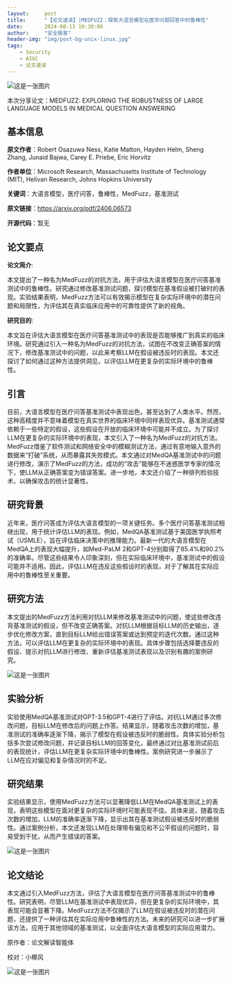 ```yaml
---
layout:     post
title:      "【论文速读】|MEDFUZZ：探索大语言模型在医学问题回答中的鲁棒性"
date:       2024-08-13 19:30:00
author:     "安全极客"
header-img: "img/post-bg-unix-linux.jpg"
tags:
    - Security
    - AIGC
    - 论文速读
---
```



![这是一张图片](https://www.gptsecurity.info/img/in-post/0807/01.jpg)


本次分享论文：MEDFUZZ: EXPLORING THE ROBUSTNESS OF LARGE LANGUAGE MODELS IN MEDICAL QUESTION ANSWERING

## 基本信息

**原文作者**：Robert Osazuwa Ness, Katie Matton, Hayden Helm, Sheng Zhang, Junaid Bajwa, Carey E. Priebe, Eric Horvitz

**作者单位**：Microsoft Research, Massachusetts Institute of Technology (MIT), Helivan Research, Johns Hopkins University

**关键词**：大语言模型，医疗问答，鲁棒性，MedFuzz，基准测试

**原文链接**：https://arxiv.org/pdf/2406.06573

**开源代码**：暂无

## 论文要点

**论文简介**:

本文提出了一种名为MedFuzz的对抗方法，用于评估大语言模型在医疗问答基准测试中的鲁棒性。研究通过修改基准测试问题，探讨模型在基准假设被打破时的表现。实验结果表明，MedFuzz方法可以有效揭示模型在复杂实际环境中的潜在问题和局限性，为评估其在真实临床应用中的可靠性提供了新的视角。

**研究目的**:

本文旨在评估大语言模型在医疗问答基准测试中的表现是否能够推广到真实的临床环境。研究通过引入一种名为MedFuzz的对抗方法，试图在不改变正确答案的情况下，修改基准测试中的问题，以此来考察LLM在假设被违反时的表现。本文还探讨了如何通过这种方法提供洞见，以评估LLM在更复杂的实际环境中的鲁棒性。

## 引言

目前，大语言模型在医疗问答基准测试中表现出色，甚至达到了人类水平。然而，这种高精度并不意味着模型在真实世界的临床环境中同样表现优异。基准测试通常依赖于一些特定的假设，这些假设在开放的临床环境中可能并不成立。为了探讨LLM在更复杂的实际环境中的表现，本文引入了一种名为MedFuzz的对抗方法。MedFuzz借鉴了软件测试和网络安全中的模糊测试方法，通过有意地输入意外的数据来“打破”系统，从而暴露其失败模式。本文通过对MedQA基准测试中的问题进行修改，演示了MedFuzz的方法，成功的“攻击”能够在不迷惑医学专家的情况下，使LLM从正确答案变为错误答案。进一步地，本文还介绍了一种排列检验技术，以确保攻击的统计显著性。

## 研究背景

近年来，医疗问答成为评估大语言模型的一项关键任务。多个医疗问答基准测试相继出现，用于统计评估LLM的表现。例如，MedQA基准测试基于美国医学执照考试（USMLE），旨在评估临床决策中的推理能力。最新一代的大语言模型在MedQA上的表现大幅提升，如Med-PaLM 2和GPT-4分别取得了85.4%和90.2%的准确率。尽管这些结果令人印象深刻，但在实际临床环境中，基准测试中的假设可能并不适用。因此，评估LLM在违反这些假设时的表现，对于了解其在实际应用中的鲁棒性至关重要。

## 研究方法

本文提出的MedFuzz方法利用对抗LLM来修改基准测试中的问题，使这些修改违背基准测试的假设，但不改变正确答案。对抗LLM根据目标LLM的历史输出，逐步优化修改方案，直到目标LLM给出错误答案或达到预定的迭代次数。通过这种方法，可以评估LLM在更复杂的实际环境中的表现。具体步骤包括选择要违反的假设、提示对抗LLM进行修改、重新评估基准测试表现以及识别有趣的案例研究。

![这是一张图片](https://www.gptsecurity.info/img/in-post/0813/09.jpg)

## 实验分析

实验使用MedQA基准测试对GPT-3.5和GPT-4进行了评估。对抗LLM通过多次修改问题，目标LLM在修改后的问题上作答。结果显示，随着攻击次数的增加，基准测试的准确率逐渐下降，揭示了模型在假设被违反时的脆弱性。具体实验分析包括多次尝试修改问题，并记录目标LLM的回答变化，最终通过对比基准测试前后的表现统计，评估LLM在更复杂实际环境中的鲁棒性。案例研究进一步展示了LLM在应对偏见和复杂情况时的不足。

## 研究结果

实验结果显示，使用MedFuzz方法可以显著降低LLM在MedQA基准测试上的表现，表明这些模型在面对更复杂的实际环境时可能表现不佳。具体来说，随着攻击次数的增加，LLM的准确率逐渐下降，显示出其在基准测试假设被违反时的脆弱性。通过案例分析，本文还发现LLM在处理带有偏见和不公平假设的问题时，容易受到干扰，从而产生错误的答案。

![这是一张图片](https://www.gptsecurity.info/img/in-post/0813/10.jpg)

## 论文结论

本文通过引入MedFuzz方法，评估了大语言模型在医疗问答基准测试中的鲁棒性。研究表明，尽管LLM在基准测试中表现优异，但在更复杂的实际环境中，其表现可能会显著下降。MedFuzz方法不仅揭示了LLM在假设被违反时的潜在问题，还提供了一种评估其在实际应用中鲁棒性的方法。未来的研究可以进一步扩展该方法，应用于其他领域的基准测试，以全面评估大语言模型的实际应用潜力。

原作者：论文解读智能体

校对：小椰风

![这是一张图片](https://www.gptsecurity.info/img/in-post/0813/08.webp)




